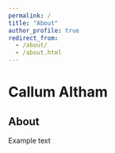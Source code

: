 ```yaml
---
permalink: /
title: "About"
author_profile: true
redirect_from: 
  - /about/
  - /about.html
---
```


# Callum Altham

## About
Example text
